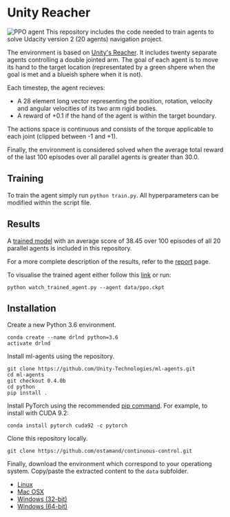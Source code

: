 # Unity Reacher
![PPO agent](assets/unity_reacher_ppo_agent.gif)
This repository includes the code needed to train agents to solve Udacity version 2 (20 agents) navigation project. 

The environment is based on [Unity's Reacher](https://github.com/Unity-Technologies/ml-agents/blob/master/docs/Learning-Environment-Examples.md). It includes twenty separate agents controlling a double jointed arm. The goal of each agent is to move its hand to the target location (representated by a green shpere when the goal is met and a blueish sphere when it is not). 

Each timestep, the agent recieves:

-  A 28 element long vector representing the position, rotation, velocity and angular velocities of its two arm rigid bodies.
- A reward of +0.1 if the hand of the agent is within the target boundary.

The actions space is continuous and consists of the torque applicable to each joint (clipped between -1 and +1).

Finally, the environment is considered solved when the average total reward of the last 100 episodes over all parallel agents is greater than 30.0.

## Training 

To train the agent simply run `python train.py`. All hyperparameters can be modified within the script file.   

## Results 

A [trained model](saved_models/agent_ppo.ckpt) with an average score of 38.45 over 100 episodes of all 20 parallel agents is included in this repository.

For a more complete description of the results, refer to the [report](report.md) page.

To visualise the trained agent either follow this [link](https://youtu.be/ExtYVXhBvEI) or run:

```
python watch_trained_agent.py --agent data/ppo.ckpt
``` 

## Installation

Create a new Python 3.6 environment.

```
conda create --name drlnd python=3.6 
activate drlnd
```

Install ml-agents using the repository.

```
git clone https://github.com/Unity-Technologies/ml-agents.git
cd ml-agents
git checkout 0.4.0b
cd python 
pip install .
```

Install PyTorch using the recommended [pip command](https://pytorch.org/). For example, to install with CUDA 9.2: 

```
conda install pytorch cuda92 -c pytorch
```

Clone this repository locally. 

```
git clone https://github.com/ostamand/continuous-control.git
```

Finally, download the environment which correspond to your operationg system. Copy/paste the extracted content to the `data` subfolder. 

- [Linux](https://s3-us-west-1.amazonaws.com/udacity-drlnd/P2/Reacher/Reacher_Linux.zip) 
- [Mac OSX](https://s3-us-west-1.amazonaws.com/udacity-drlnd/P2/Reacher/Reacher.app.zip)
- [Windows (32-bit)](https://s3-us-west-1.amazonaws.com/udacity-drlnd/P2/Reacher/Reacher_Windows_x86.zip)
- [Windows (64-bit)](https://s3-us-west-1.amazonaws.com/udacity-drlnd/P2/Reacher/Reacher_Windows_x86_64.zip)